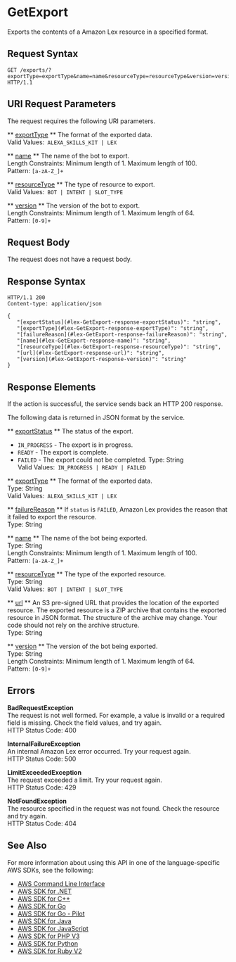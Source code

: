 # GetExport<a name="API_GetExport"></a>

Exports the contents of a Amazon Lex resource in a specified format\. 

## Request Syntax<a name="API_GetExport_RequestSyntax"></a>

```
GET /exports/?exportType=exportType&name=name&resourceType=resourceType&version=version HTTP/1.1
```

## URI Request Parameters<a name="API_GetExport_RequestParameters"></a>

The request requires the following URI parameters\.

 ** [exportType](#API_GetExport_RequestSyntax) **   <a name="lex-GetExport-request-exportType"></a>
The format of the exported data\.  
Valid Values:` ALEXA_SKILLS_KIT | LEX` 

 ** [name](#API_GetExport_RequestSyntax) **   <a name="lex-GetExport-request-name"></a>
The name of the bot to export\.  
Length Constraints: Minimum length of 1\. Maximum length of 100\.  
Pattern: `[a-zA-Z_]+` 

 ** [resourceType](#API_GetExport_RequestSyntax) **   <a name="lex-GetExport-request-resourceType"></a>
The type of resource to export\.   
Valid Values:` BOT | INTENT | SLOT_TYPE` 

 ** [version](#API_GetExport_RequestSyntax) **   <a name="lex-GetExport-request-version"></a>
The version of the bot to export\.  
Length Constraints: Minimum length of 1\. Maximum length of 64\.  
Pattern: `[0-9]+` 

## Request Body<a name="API_GetExport_RequestBody"></a>

The request does not have a request body\.

## Response Syntax<a name="API_GetExport_ResponseSyntax"></a>

```
HTTP/1.1 200
Content-type: application/json

{
   "[exportStatus](#lex-GetExport-response-exportStatus)": "string",
   "[exportType](#lex-GetExport-response-exportType)": "string",
   "[failureReason](#lex-GetExport-response-failureReason)": "string",
   "[name](#lex-GetExport-response-name)": "string",
   "[resourceType](#lex-GetExport-response-resourceType)": "string",
   "[url](#lex-GetExport-response-url)": "string",
   "[version](#lex-GetExport-response-version)": "string"
}
```

## Response Elements<a name="API_GetExport_ResponseElements"></a>

If the action is successful, the service sends back an HTTP 200 response\.

The following data is returned in JSON format by the service\.

 ** [exportStatus](#API_GetExport_ResponseSyntax) **   <a name="lex-GetExport-response-exportStatus"></a>
The status of the export\.   
+  `IN_PROGRESS` \- The export is in progress\.
+  `READY` \- The export is complete\.
+  `FAILED` \- The export could not be completed\.
Type: String  
Valid Values:` IN_PROGRESS | READY | FAILED` 

 ** [exportType](#API_GetExport_ResponseSyntax) **   <a name="lex-GetExport-response-exportType"></a>
The format of the exported data\.  
Type: String  
Valid Values:` ALEXA_SKILLS_KIT | LEX` 

 ** [failureReason](#API_GetExport_ResponseSyntax) **   <a name="lex-GetExport-response-failureReason"></a>
If `status` is `FAILED`, Amazon Lex provides the reason that it failed to export the resource\.  
Type: String

 ** [name](#API_GetExport_ResponseSyntax) **   <a name="lex-GetExport-response-name"></a>
The name of the bot being exported\.  
Type: String  
Length Constraints: Minimum length of 1\. Maximum length of 100\.  
Pattern: `[a-zA-Z_]+` 

 ** [resourceType](#API_GetExport_ResponseSyntax) **   <a name="lex-GetExport-response-resourceType"></a>
The type of the exported resource\.  
Type: String  
Valid Values:` BOT | INTENT | SLOT_TYPE` 

 ** [url](#API_GetExport_ResponseSyntax) **   <a name="lex-GetExport-response-url"></a>
An S3 pre\-signed URL that provides the location of the exported resource\. The exported resource is a ZIP archive that contains the exported resource in JSON format\. The structure of the archive may change\. Your code should not rely on the archive structure\.  
Type: String

 ** [version](#API_GetExport_ResponseSyntax) **   <a name="lex-GetExport-response-version"></a>
The version of the bot being exported\.  
Type: String  
Length Constraints: Minimum length of 1\. Maximum length of 64\.  
Pattern: `[0-9]+` 

## Errors<a name="API_GetExport_Errors"></a>

 **BadRequestException**   
The request is not well formed\. For example, a value is invalid or a required field is missing\. Check the field values, and try again\.  
HTTP Status Code: 400

 **InternalFailureException**   
An internal Amazon Lex error occurred\. Try your request again\.  
HTTP Status Code: 500

 **LimitExceededException**   
The request exceeded a limit\. Try your request again\.  
HTTP Status Code: 429

 **NotFoundException**   
The resource specified in the request was not found\. Check the resource and try again\.  
HTTP Status Code: 404

## See Also<a name="API_GetExport_SeeAlso"></a>

For more information about using this API in one of the language\-specific AWS SDKs, see the following:
+  [AWS Command Line Interface](https://docs.aws.amazon.com/goto/aws-cli/lex-models-2017-04-19/GetExport) 
+  [AWS SDK for \.NET](https://docs.aws.amazon.com/goto/DotNetSDKV3/lex-models-2017-04-19/GetExport) 
+  [AWS SDK for C\+\+](https://docs.aws.amazon.com/goto/SdkForCpp/lex-models-2017-04-19/GetExport) 
+  [AWS SDK for Go](https://docs.aws.amazon.com/goto/SdkForGoV1/lex-models-2017-04-19/GetExport) 
+  [AWS SDK for Go \- Pilot](https://docs.aws.amazon.com/goto/SdkForGoPilot/lex-models-2017-04-19/GetExport) 
+  [AWS SDK for Java](https://docs.aws.amazon.com/goto/SdkForJava/lex-models-2017-04-19/GetExport) 
+  [AWS SDK for JavaScript](https://docs.aws.amazon.com/goto/AWSJavaScriptSDK/lex-models-2017-04-19/GetExport) 
+  [AWS SDK for PHP V3](https://docs.aws.amazon.com/goto/SdkForPHPV3/lex-models-2017-04-19/GetExport) 
+  [AWS SDK for Python](https://docs.aws.amazon.com/goto/boto3/lex-models-2017-04-19/GetExport) 
+  [AWS SDK for Ruby V2](https://docs.aws.amazon.com/goto/SdkForRubyV2/lex-models-2017-04-19/GetExport) 